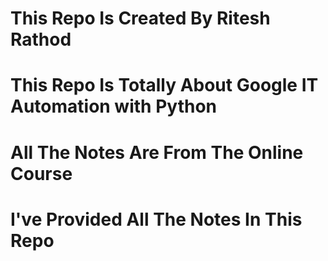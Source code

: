 # This Repo Is Created By Ritesh Rathod
# This Repo Is Totally About Google IT Automation with Python
# All The Notes Are From The Online Course
# I've Provided All The Notes In This Repo
